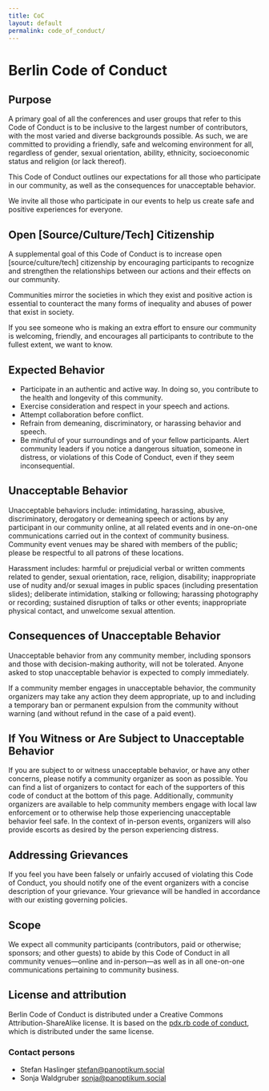 ```yaml
---
title: CoC
layout: default
permalink: code_of_conduct/
---
```


# Berlin Code of Conduct

## Purpose

A primary goal of all the conferences and user groups that refer to this Code of Conduct is to be
inclusive to the largest number of contributors, with the most varied and diverse backgrounds
possible. As such, we are committed to providing a friendly, safe and welcoming environment for
all, regardless of gender, sexual orientation, ability, ethnicity, socioeconomic status and religion
(or lack thereof).

This Code of Conduct outlines our expectations for all those who participate in our community, as
well as the consequences for unacceptable behavior.

We invite all those who participate in our events to help us create safe and positive experiences
for everyone.


## Open [Source/Culture/Tech] Citizenship


A supplemental goal of this Code of Conduct is to increase open [source/culture/tech] citizenship
by encouraging participants to recognize and strengthen the relationships between our actions and their effects on our community.

Communities mirror the societies in which they exist and positive action is essential to counteract
the many forms of inequality and abuses of power that exist in society.

If you see someone who is making an extra effort to ensure our community is welcoming, friendly,
and encourages all participants to contribute to the fullest extent, we want to know.


## Expected Behavior

* Participate in an authentic and active way. In doing so, you contribute to the health and
  longevity of this community.
* Exercise consideration and respect in your speech and actions.
* Attempt collaboration before conflict.
* Refrain from demeaning, discriminatory, or harassing behavior and speech.
* Be mindful of your surroundings and of your fellow participants. Alert community leaders if you
  notice a dangerous situation, someone in distress, or violations of this Code of Conduct, even if
  they seem inconsequential.


## Unacceptable Behavior

Unacceptable behaviors include: intimidating, harassing, abusive, discriminatory, derogatory or
demeaning speech or actions by any participant in our community online, at all related events and
in one-on-one communications carried out in the context of community business. Community event
venues may be shared with members of the public; please be respectful to all patrons of these
locations.

Harassment includes: harmful or prejudicial verbal or written comments related to gender, sexual
orientation, race, religion, disability; inappropriate use of nudity and/or sexual images in public
spaces (including presentation slides); deliberate intimidation, stalking or following; harassing
photography or recording; sustained disruption of talks or other events; inappropriate physical
contact, and unwelcome sexual attention.


## Consequences of Unacceptable Behavior

Unacceptable behavior from any community member, including sponsors and those with decision-making
authority, will not be tolerated.
Anyone asked to stop unacceptable behavior is expected to comply immediately.

If a community member engages in unacceptable behavior, the community organizers may take any action
they deem appropriate, up to and including a temporary ban or permanent expulsion from the community
without warning (and without refund in the case of a paid event).


## If You Witness or Are Subject to Unacceptable Behavior

If you are subject to or witness unacceptable behavior, or have any other concerns, please notify a
community organizer as soon as possible. You can find a list of organizers to contact for each of
the supporters of this code of conduct at the bottom of this page. Additionally, community
organizers are available to help community members engage with local law enforcement or to
otherwise help those experiencing unacceptable behavior feel safe. In the context of in-person
events, organizers will also provide escorts as desired by the person experiencing distress.


## Addressing Grievances

If you feel you have been falsely or unfairly accused of violating this Code of Conduct, you should
notify one of the event organizers with a concise description of your grievance. Your grievance will
be handled in accordance with our existing governing policies.


## Scope

We expect all community participants (contributors, paid or otherwise; sponsors; and other guests)
to abide by this Code of Conduct in all community venues—online and in-person—as well as in all
one-on-one communications pertaining to community business.


## License and attribution

Berlin Code of Conduct is distributed under a Creative Commons Attribution-ShareAlike license.
It is based on the [pdx.rb code of conduct](http://pdxruby.org/codeofconduct), which is distributed
under the same license.


### Contact persons

* Stefan Haslinger <stefan@panoptikum.social>
* Sonja Waldgruber <sonja@panoptikum.social>
